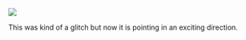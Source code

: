 ![](https://db-feed.s3.amazonaws.com/legacy/Screen_Shot_2017-02-16_at_6_02_59_PM-1487286224209.png)

This was kind of a glitch but now it is pointing in an exciting direction.
